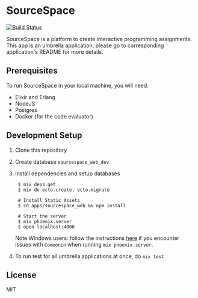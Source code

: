 # SourceSpace
[![Build Status](https://travis-ci.org/srcspace/sourcespace.svg?branch=master)](https://travis-ci.org/srcspace/sourcespace)

SourceSpace is a platform to create interactive programming assignments.
This app is an umbrella application, please go to corresponding application's README for more details.

## Prerequisites

To run SourceSpace in your local machine, you will need.

- Elixir and Erlang
- NodeJS
- Postgres
- Docker (for the code evaluator)

## Development Setup

1. Clone this repository

2. Create database `sourcespace_web_dev`

3. Install dependencies and setup databases

		$ mix deps.get
		$ mix do ecto.create, ecto.migrate

		# Install Static Assets
		$ cd apps/sourcespace_web && npm install

		# Start the server
		$ mix phoenix.server
		$ open localhost:4000

    Note Windows users: follow the instructions [here](https://github.com/riverrun/comeonin/wiki/Requirements#windows) if you encounter issues with `Comeonin` when running `mix phoenix.server`.

4. To run test for all umbrella applications at once, do `mix test`

## License

MIT
